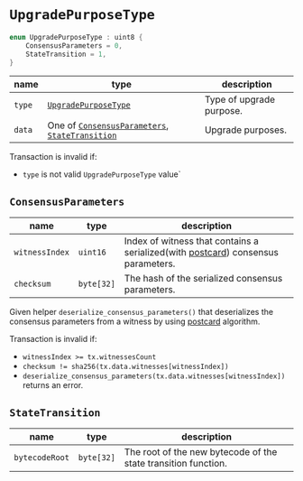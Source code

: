 # `UpgradePurposeType`

```c++
enum UpgradePurposeType : uint8 {
    ConsensusParameters = 0,
    StateTransition = 1,
}
```

| name   | type                                                                                        | description              |
|--------|---------------------------------------------------------------------------------------------|--------------------------|
| `type` | [`UpgradePurposeType`](#upgradepurposetype)                                                 | Type of upgrade purpose. |
| `data` | One of [`ConsensusParameters`](#consensusparameters), [`StateTransition`](#statetransition) | Upgrade purposes.        |

Transaction is invalid if:

- `type` is not valid `UpgradePurposeType` value`

## `ConsensusParameters`

| name           | type       | description                                                                                                                   |
|----------------|------------|-------------------------------------------------------------------------------------------------------------------------------|
| `witnessIndex` | `uint16`   | Index of witness that contains a serialized(with [postcard](https://docs.rs/postcard/latest/postcard/)) consensus parameters. |
| `checksum`     | `byte[32]` | The hash of the serialized consensus parameters.                                                                              |

Given helper `deserialize_consensus_parameters()` that deserializes the consensus parameters from a witness by using [postcard](https://docs.rs/postcard/latest/postcard/) algorithm.

Transaction is invalid if:

- `witnessIndex >= tx.witnessesCount`
- `checksum != sha256(tx.data.witnesses[witnessIndex])`
- `deserialize_consensus_parameters(tx.data.witnesses[witnessIndex])` returns an error.

## `StateTransition`

| name           | type       | description                                                    |
|----------------|------------|----------------------------------------------------------------|
| `bytecodeRoot` | `byte[32]` | The root of the new bytecode of the state transition function. |
